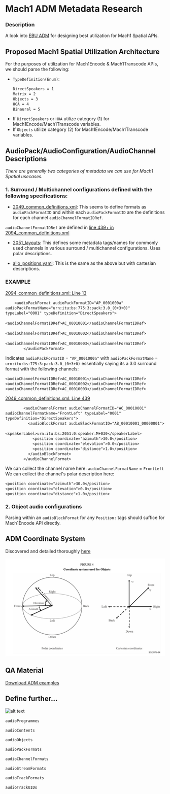 # Mach1 ADM Metadata Research ###

### Description
A look into [EBU ADM](https://github.com/ebu/ebu_adm_renderer) for designing best utilization for Mach1 Spatial APIs.

## Proposed Mach1 Spatial Utilization Architecture

For the purposes of utilization for Mach1Encode & Mach1Transcode APIs, we should parse the following: 
 - `TypeDefinition(Enum)`:
	```    
	DirectSpeakers = 1
    Matrix = 2
    Objects = 3
    HOA = 4
    Binaural = 5
	```
 - If `DirectSpeakers` or `HOA` utilize category (1) for Mach1Encode/Mach1Transcode variables.
 - If `Objects` utilize category (2) for Mach1Encode/Mach1Transcode variables.

## AudioPack/AudioConfiguration/AudioChannel Descriptions
_There are generally two categories of metadata we can use for Mach1 Spatial usecases._

### 1. Surround / Multichannel configurations defined with the following specifications:
    
- [2049_common_definitions.xml](https://github.com/ebu/ebu_adm_renderer/blob/master/ear/fileio/adm/data/2094_common_definitions.xml): This seems to define formats as `audioPackFormatID` and within each `audioPackFormatID` are the definitions for each channel `audioChannelFormatIDRef`.

`audioChannelFormatIDRef` are defined in [line 439+ in 2094_common_definitions.xml](https://github.com/ebu/ebu_adm_renderer/blob/ee74f546dc6a0cb83925418193543a1e5bdf659a/ear/fileio/adm/data/2094_common_definitions.xml#L439) 
 
- [2051_layouts](https://github.com/ebu/ebu_adm_renderer/blob/master/ear/core/data/2051_layouts.yaml): This defines some metadata tags/names for commonly used channels in various surround / multichannel configurations. Uses polar descriptions. 
    
- [allo_positions.yaml](https://github.com/ebu/ebu_adm_renderer/blob/master/ear/core/data/allo_positions.yaml): This is the same as the above but with cartesian descriptions.

### EXAMPLE
[2094_common_definitions.xml: Line 13](https://github.com/ebu/ebu_adm_renderer/blob/ee74f546dc6a0cb83925418193543a1e5bdf659a/ear/fileio/adm/data/2094_common_definitions.xml#L13)
```        
	<audioPackFormat audioPackFormatID="AP_0001000a" audioPackFormatName="urn:itu:bs:775:3:pack:3.0_(0+3+0)" typeLabel="0001" typeDefinition="DirectSpeakers">
          <audioChannelFormatIDRef>AC_00010001</audioChannelFormatIDRef>
          <audioChannelFormatIDRef>AC_00010002</audioChannelFormatIDRef>
          <audioChannelFormatIDRef>AC_00010003</audioChannelFormatIDRef>
        </audioPackFormat>
```
Indicates `audioPackFormatID` = `"AP_0001000a"` with `audioPackFormatName` = `urn:itu:bs:775:3:pack:3.0_(0+3+0)` essentially saying its a 3.0 surround format with the following channels:
```
<audioChannelFormatIDRef>AC_00010001</audioChannelFormatIDRef>
<audioChannelFormatIDRef>AC_00010002</audioChannelFormatIDRef>
<audioChannelFormatIDRef>AC_00010003</audioChannelFormatIDRef>
```
[2049_common_definitions.xml: Line 439](https://github.com/ebu/ebu_adm_renderer/blob/ee74f546dc6a0cb83925418193543a1e5bdf659a/ear/fileio/adm/data/2094_common_definitions.xml#L439)
```
        <audioChannelFormat audioChannelFormatID="AC_00010001" audioChannelFormatName="FrontLeft" typeLabel="0001" typeDefinition="DirectSpeakers">
          <audioBlockFormat audioBlockFormatID="AB_00010001_00000001">
            <speakerLabel>urn:itu:bs:2051:0:speaker:M+030</speakerLabel>
            <position coordinate="azimuth">30.0</position>
            <position coordinate="elevation">0.0</position>
            <position coordinate="distance">1.0</position>
          </audioBlockFormat>
        </audioChannelFormat>
```
We can collect the channel name here:
`audioChannelFormatName` = `FrontLeft`
We can collect the channel's polar description here:
```
<position coordinate="azimuth">30.0</position>
<position coordinate="elevation">0.0</position>
<position coordinate="distance">1.0</position>
```

### 2. Object audio configurations 
Parsing within an `audioBlockFormat` for any `Position:` tags should suffice for Mach1Encode API directly.


## ADM Coordinate System
Discovered and detailed thoroughly [here](https://www.itu.int/dms_pubrec/itu-r/rec/bs/R-REC-BS.2076-2-201910-I!!PDF-E.pdf)

![coord](ref/adm-coordsystem.png "")

## QA Material
[Download ADM examples](https://ebu.io/qc/testmaterial)

## Define further...
![alt text](http://data.bbcarp.org.uk/images/adm_sml.jpg "")

```
audioProgrammes
```
```
audioContents
```
```
audioObjects
```
```
audioPackFormats
```
```
audioChannelFormats
```
```
audioStreamFormats
```
```
audioTrackFormats
```
```
audioTrackUIDs
```